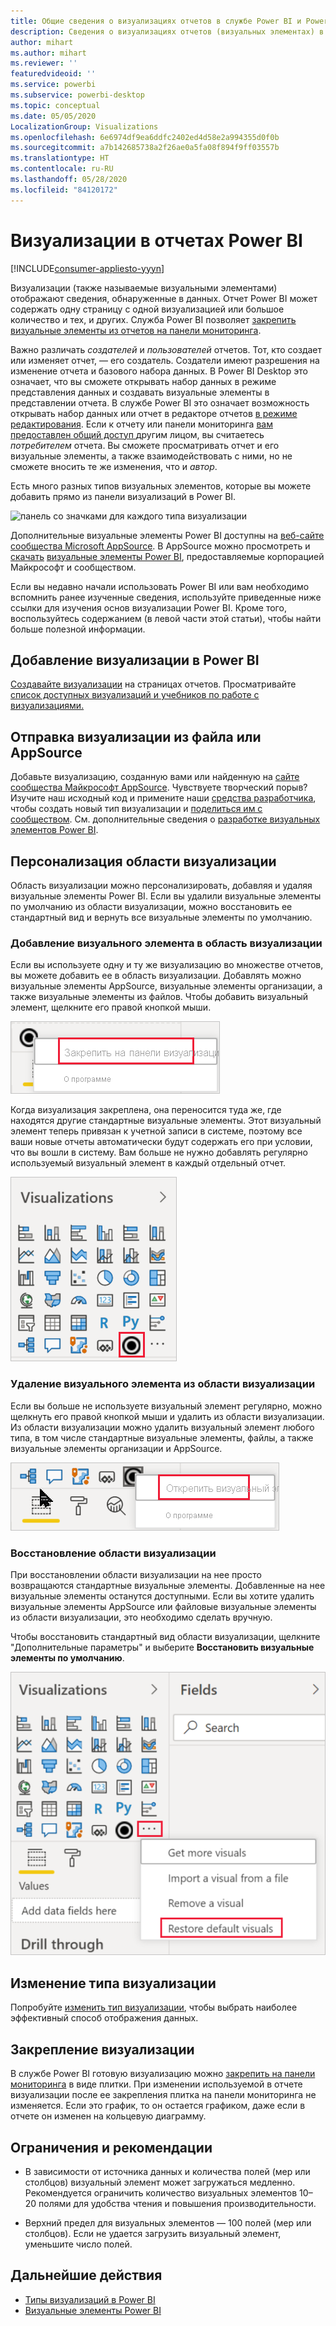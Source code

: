 ```yaml
---
title: Общие сведения о визуализациях отчетов в службе Power BI и Power BI Desktop
description: Сведения о визуализациях отчетов (визуальных элементах) в Microsoft Power BI.
author: mihart
ms.author: mihart
ms.reviewer: ''
featuredvideoid: ''
ms.service: powerbi
ms.subservice: powerbi-desktop
ms.topic: conceptual
ms.date: 05/05/2020
LocalizationGroup: Visualizations
ms.openlocfilehash: 6e6974df9ea6ddfc2402ed4d58e2a994355d0f0b
ms.sourcegitcommit: a7b142685738a2f26ae0a5fa08f894f9ff03557b
ms.translationtype: HT
ms.contentlocale: ru-RU
ms.lasthandoff: 05/28/2020
ms.locfileid: "84120172"
---
```

# <a name="visualizations-in-power-bi-reports"></a>Визуализации в отчетах Power BI

[!INCLUDE[consumer-appliesto-yyyn](../includes/consumer-appliesto-yyyn.md)]    

Визуализации (также называемые визуальными элементами) отображают сведения, обнаруженные в данных. Отчет Power BI может содержать одну страницу с одной визуализацией или большое количество и тех, и других. Служба Power BI позволяет [закрепить визуальные элементы из отчетов на панели мониторинга](../create-reports/service-dashboard-pin-tile-from-report.md).

Важно различать *создателей* и *пользователей* отчетов.  Тот, кто создает или изменяет отчет, — его создатель.  Создатели имеют разрешения на изменение отчета и базового набора данных. В Power BI Desktop это означает, что вы сможете открывать набор данных в режиме представления данных и создавать визуальные элементы в представлении отчета. В службе Power BI это означает возможность открывать набор данных или отчет в редакторе отчетов [в режиме редактирования](../consumer/end-user-reading-view.md). Если к отчету или панели мониторинга [вам предоставлен общий доступ ](../consumer/end-user-shared-with-me.md)другим лицом, вы считаетесь *потребителем* отчета. Вы сможете просматривать отчет и его визуальные элементы, а также взаимодействовать с ними, но не сможете вносить те же изменения, что и *автор*.

Есть много разных типов визуальных элементов, которые вы можете добавить прямо из панели визуализаций в Power BI.

![панель со значками для каждого типа визуализации](media/power-bi-report-visualizations/power-bi-icons.png)

Дополнительные визуальные элементы Power BI доступны на [веб-сайте сообщества Microsoft AppSource](https://appsource.microsoft.com). В AppSource можно просмотреть и [скачать](https://appsource.microsoft.com/marketplace/apps?page=1&product=power-bi-visuals) [визуальные элементы Power BI](../developer/visuals/custom-visual-develop-tutorial.md), предоставляемые корпорацией Майкрософт и сообществом.

Если вы недавно начали использовать Power BI или вам необходимо вспомнить ранее изученные сведения, используйте приведенные ниже ссылки для изучения основ визуализации Power BI.  Кроме того, воспользуйтесь содержанием (в левой части этой статьи), чтобы найти больше полезной информации.

## <a name="add-a-visualization-in-power-bi"></a>Добавление визуализации в Power BI

[Создавайте визуализации](power-bi-report-add-visualizations-i.md) на страницах отчетов. Просматривайте [список доступных визуализаций и учебников по работе с визуализациями.](power-bi-visualization-types-for-reports-and-q-and-a.md) 

## <a name="upload-a-visualization-from-a-file-or-from-appsource"></a>Отправка визуализации из файла или AppSource

Добавьте визуализацию, созданную вами или найденную на [сайте сообщества Майкрософт AppSource](https://appsource.microsoft.com/marketplace/apps?product=power-bi-visuals). Чувствуете творческий порыв? Изучите наш исходный код и примените наши [средства разработчика](../developer/visuals/custom-visual-develop-tutorial.md), чтобы создать новый тип визуализации и [поделиться им с сообществом](../developer/visuals/office-store.md). См. дополнительные сведения о [разработке визуальных элементов Power BI](../developer/visuals/custom-visual-develop-tutorial.md).

## <a name="personalize-your-visualization-pane"></a>Персонализация области визуализации

Область визуализации можно персонализировать, добавляя и удаляя визуальные элементы Power BI. Если вы удалили визуальные элементы по умолчанию из области визуализации, можно восстановить ее стандартный вид и вернуть все визуальные элементы по умолчанию.

### <a name="add-a-visual-to-the-visualization-pane"></a>Добавление визуального элемента в область визуализации

Если вы используете одну и ту же визуализацию во множестве отчетов, вы можете добавить ее в область визуализации. Добавлять можно визуальные элементы AppSource, визуальные элементы организации, а также визуальные элементы из файлов. Чтобы добавить визуальный элемент, щелкните его правой кнопкой мыши.

![Закрепление визуализации на панели](media/power-bi-report-visualizations/power-bi-pin-custom-visual-option.png)

Когда визуализация закреплена, она переносится туда же, где находятся другие стандартные визуальные элементы. Этот визуальный элемент теперь привязан к учетной записи в системе, поэтому все ваши новые отчеты автоматически будут содержать его при условии, что вы вошли в систему. Вам больше не нужно добавлять регулярно используемый визуальный элемент в каждый отдельный отчет.

![Персонализированная область визуализации](media/power-bi-report-visualizations/power-bi-personalized-visualization-pane.png)

### <a name="remove-a-visual-from-the-visualization-pane"></a>Удаление визуального элемента из области визуализации

Если вы больше не используете визуальный элемент регулярно, можно щелкнуть его правой кнопкой мыши и удалить из области визуализации. Из области визуализации можно удалить визуальный элемент любого типа, в том числе стандартные визуальные элементы, файлы, а также визуальные элементы организации и AppSource.

![Открепление элементов от области визуализации](media/power-bi-report-visualizations/unpin-visual.png)

### <a name="restore-the-visualization-pane"></a>Восстановление области визуализации

При восстановлении области визуализации на нее просто возвращаются стандартные визуальные элементы. Добавленные на нее визуальные элементы останутся доступными. Если вы хотите удалить визуальные элементы AppSource или файловые визуальные элементы из области визуализации, это необходимо сделать вручную.

Чтобы восстановить стандартный вид области визуализации, щелкните "Дополнительные параметры" и выберите **Восстановить визуальные элементы по умолчанию**.

![Восстановление стандартного вида области визуализации](media/power-bi-report-visualizations/restore-default.png)

## <a name="change-the-visualization-type"></a>Изменение типа визуализации

Попробуйте [изменить тип визуализации](power-bi-report-change-visualization-type.md), чтобы выбрать наиболее эффективный способ отображения данных.

## <a name="pin-the-visualization"></a>Закрепление визуализации

В службе Power BI готовую визуализацию можно [закрепить на панели мониторинга](../create-reports/service-dashboard-pin-tile-from-report.md) в виде плитки. При изменении используемой в отчете визуализации после ее закрепления плитка на панели мониторинга не изменяется. Если это график, то он остается графиком, даже если в отчете он изменен на кольцевую диаграмму.

## <a name="limitations-and-considerations"></a>Ограничения и рекомендации
- В зависимости от источника данных и количества полей (мер или столбцов) визуальный элемент может загружаться медленно.  Рекомендуется ограничить количество визуальных элементов 10–20 полями для удобства чтения и повышения производительности. 

- Верхний предел для визуальных элементов — 100 полей (мер или столбцов). Если не удается загрузить визуальный элемент, уменьшите число полей.

## <a name="next-steps"></a>Дальнейшие действия

* [Типы визуализаций в Power BI](power-bi-visualization-types-for-reports-and-q-and-a.md)
* [Визуальные элементы Power BI](../developer/visuals/power-bi-custom-visuals.md)
